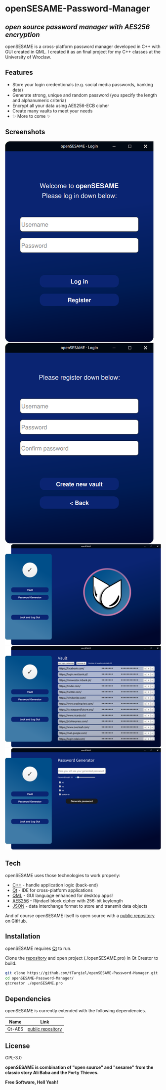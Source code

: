 # openSESAME-Password-Manager
## _open source password manager with AES256 encryption_

openSESAME is a cross-platform password manager developed in C++ with GUI created in QML.
I created it as an final project for my C++ classes at the University of Wroclaw.

## Features

- Store your login credentionals (e.g. social media passwords, banking data)
- Generate strong, unique and random password (you specify the length and alphanumeric criteria)
- Encrypt all your data using AES256-ECB cipher
- Create many vaults to meet your needs
- ✨ More to come ✨


## Screenshots
![login](https://raw.githubusercontent.com/tTargiel/openSESAME-Password-Manager/main/images/screenshots/login.png?raw=true)
![register](https://raw.githubusercontent.com/tTargiel/openSESAME-Password-Manager/main/images/screenshots/register.png?raw=true)
![main](https://raw.githubusercontent.com/tTargiel/openSESAME-Password-Manager/main/images/screenshots/main.png?raw=true)
![vault](https://raw.githubusercontent.com/tTargiel/openSESAME-Password-Manager/main/images/screenshots/vault.png?raw=true)
![generate](https://raw.githubusercontent.com/tTargiel/openSESAME-Password-Manager/main/images/screenshots/generate.png?raw=true)


## Tech

openSESAME uses those technologies to work properly:

- [C++] - handle application logic (back-end)
- [Qt] - IDE for cross-platform applications
- [QML] - GUI language enhanced for desktop apps!
- [AES256] - Rijndael block cipher with 256-bit keylength
- [JSON] - data interchange format to store and transmit data objects

And of course openSESAME itself is open source with a [public repository][openSESAME] on GitHub.

## Installation

openSESAME requires [Qt] to run.

Clone the [repository][git-repo-url] and open project (./openSESAME.pro) in Qt Creator to build.

```sh
git clone https://github.com/tTargiel/openSESAME-Password-Manager.git
cd openSESAME-Password-Manager/
qtcreator ./openSESAME.pro
```

## Dependencies

openSESAME is currently extended with the following dependencies.

| Name | Link |
| ------ | ------ |
| Qt-AES | [public repository][QtAES] |

## License

GPL-3.0

**openSESAME is combination of "open source" and "sesame"**
**from the classic story Ali Baba and the Forty Thieves.**

**Free Software, Hell Yeah!**

[//]: # (These are reference links used in the body of this note and get stripped out when the markdown processor does its job. There is no need to format nicely because it shouldn't be seen. Thanks SO - http://stackoverflow.com/questions/4823468/store-comments-in-markdown-syntax)

[openSESAME]: <https://github.com/tTargiel/openSESAME-Password-Manager>
[git-repo-url]: <ttps://github.com/tTargiel/openSESAME-Password-Manager.git>
[C++]: <https://isocpp.org/>
[Qt]: <https://www.qt.io/>
[QML]: <https://doc.qt.io/qt-5/qml-tutorial.html>
[AES256]: <https://en.wikipedia.org/wiki/Advanced_Encryption_Standard>
[JSON]: <https://en.wikipedia.org/wiki/JSON>

[QtAES]: <https://github.com/bricke/Qt-AES>

